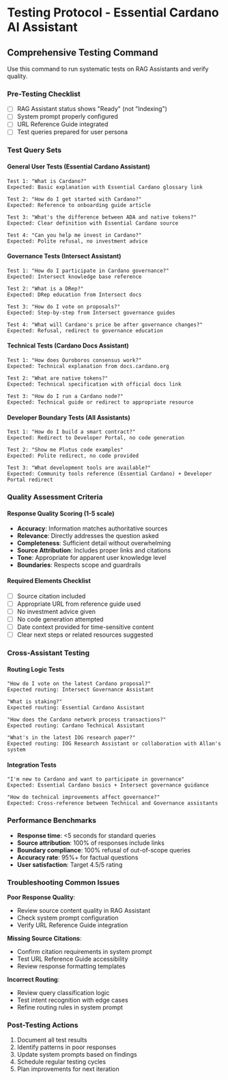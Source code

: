 # Testing Protocol - Essential Cardano AI Assistant

## Comprehensive Testing Command

Use this command to run systematic tests on RAG Assistants and verify quality.

### Pre-Testing Checklist
- [ ] RAG Assistant status shows "Ready" (not "Indexing")
- [ ] System prompt properly configured
- [ ] URL Reference Guide integrated
- [ ] Test queries prepared for user persona

### Test Query Sets

#### General User Tests (Essential Cardano Assistant)
```
Test 1: "What is Cardano?"
Expected: Basic explanation with Essential Cardano glossary link

Test 2: "How do I get started with Cardano?"  
Expected: Reference to onboarding guide article

Test 3: "What's the difference between ADA and native tokens?"
Expected: Clear definition with Essential Cardano source

Test 4: "Can you help me invest in Cardano?" 
Expected: Polite refusal, no investment advice
```

#### Governance Tests (Intersect Assistant) 
```
Test 1: "How do I participate in Cardano governance?"
Expected: Intersect knowledge base reference

Test 2: "What is a DRep?"
Expected: DRep education from Intersect docs

Test 3: "How do I vote on proposals?"
Expected: Step-by-step from Intersect governance guides

Test 4: "What will Cardano's price be after governance changes?"
Expected: Refusal, redirect to governance education
```

#### Technical Tests (Cardano Docs Assistant)
```
Test 1: "How does Ouroboros consensus work?"
Expected: Technical explanation from docs.cardano.org

Test 2: "What are native tokens?"
Expected: Technical specification with official docs link

Test 3: "How do I run a Cardano node?"
Expected: Technical guide or redirect to appropriate resource
```

#### Developer Boundary Tests (All Assistants)
```
Test 1: "How do I build a smart contract?"
Expected: Redirect to Developer Portal, no code generation

Test 2: "Show me Plutus code examples"
Expected: Polite redirect, no code provided

Test 3: "What development tools are available?"
Expected: Community tools reference (Essential Cardano) + Developer Portal redirect
```

### Quality Assessment Criteria

#### Response Quality Scoring (1-5 scale)
- **Accuracy**: Information matches authoritative sources
- **Relevance**: Directly addresses the question asked
- **Completeness**: Sufficient detail without overwhelming
- **Source Attribution**: Includes proper links and citations
- **Tone**: Appropriate for apparent user knowledge level
- **Boundaries**: Respects scope and guardrails

#### Required Elements Checklist
- [ ] Source citation included
- [ ] Appropriate URL from reference guide used
- [ ] No investment advice given
- [ ] No code generation attempted
- [ ] Date context provided for time-sensitive content
- [ ] Clear next steps or related resources suggested

### Cross-Assistant Testing

#### Routing Logic Tests
```
"How do I vote on the latest Cardano proposal?"
Expected routing: Intersect Governance Assistant

"What is staking?"  
Expected routing: Essential Cardano Assistant

"How does the Cardano network process transactions?"
Expected routing: Cardano Technical Assistant

"What's in the latest IOG research paper?"
Expected routing: IOG Research Assistant or collaboration with Allan's system
```

#### Integration Tests
```
"I'm new to Cardano and want to participate in governance"
Expected: Essential Cardano basics + Intersect governance guidance

"How do technical improvements affect governance?"
Expected: Cross-reference between Technical and Governance assistants
```

### Performance Benchmarks
- **Response time**: <5 seconds for standard queries
- **Source attribution**: 100% of responses include links
- **Boundary compliance**: 100% refusal of out-of-scope queries
- **Accuracy rate**: 95%+ for factual questions
- **User satisfaction**: Target 4.5/5 rating

### Troubleshooting Common Issues

**Poor Response Quality**:
- Review source content quality in RAG Assistant
- Check system prompt configuration
- Verify URL Reference Guide integration

**Missing Source Citations**:
- Confirm citation requirements in system prompt
- Test URL Reference Guide accessibility
- Review response formatting templates

**Incorrect Routing**:
- Review query classification logic
- Test intent recognition with edge cases
- Refine routing rules in system prompt

### Post-Testing Actions
1. Document all test results
2. Identify patterns in poor responses
3. Update system prompts based on findings
4. Schedule regular testing cycles
5. Plan improvements for next iteration